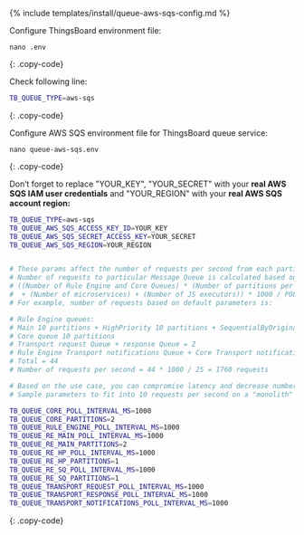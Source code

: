 {% include templates/install/queue-aws-sqs-config.md %}

Configure ThingsBoard environment file:

```text
nano .env
```
{: .copy-code}

Check following line:

```bash
TB_QUEUE_TYPE=aws-sqs
```
{: .copy-code}

Configure AWS SQS environment file for ThingsBoard queue service:

```text
nano queue-aws-sqs.env
```
{: .copy-code}

Don’t forget to replace "YOUR_KEY", "YOUR_SECRET" with your **real AWS SQS IAM user credentials** and "YOUR_REGION" with your **real AWS SQS account region:**

```bash
TB_QUEUE_TYPE=aws-sqs
TB_QUEUE_AWS_SQS_ACCESS_KEY_ID=YOUR_KEY
TB_QUEUE_AWS_SQS_SECRET_ACCESS_KEY=YOUR_SECRET
TB_QUEUE_AWS_SQS_REGION=YOUR_REGION


# These params affect the number of requests per second from each partitions per each queue.
# Number of requests to particular Message Queue is calculated based on the formula:
# ((Number of Rule Engine and Core Queues) * (Number of partitions per Queue) + (Number of transport queues)
#  + (Number of microservices) + (Number of JS executors)) * 1000 / POLL_INTERVAL_MS
# For example, number of requests based on default parameters is:

# Rule Engine queues:
# Main 10 partitions + HighPriority 10 partitions + SequentialByOriginator 10 partitions = 30
# Core queue 10 partitions
# Transport request Queue + response Queue = 2
# Rule Engine Transport notifications Queue + Core Transport notifications Queue = 2
# Total = 44
# Number of requests per second = 44 * 1000 / 25 = 1760 requests

# Based on the use case, you can compromise latency and decrease number of partitions/requests to the queue, if the message load is low.
# Sample parameters to fit into 10 requests per second on a "monolith" deployment: 

TB_QUEUE_CORE_POLL_INTERVAL_MS=1000
TB_QUEUE_CORE_PARTITIONS=2
TB_QUEUE_RULE_ENGINE_POLL_INTERVAL_MS=1000
TB_QUEUE_RE_MAIN_POLL_INTERVAL_MS=1000
TB_QUEUE_RE_MAIN_PARTITIONS=2
TB_QUEUE_RE_HP_POLL_INTERVAL_MS=1000
TB_QUEUE_RE_HP_PARTITIONS=1
TB_QUEUE_RE_SQ_POLL_INTERVAL_MS=1000
TB_QUEUE_RE_SQ_PARTITIONS=1
TB_QUEUE_TRANSPORT_REQUEST_POLL_INTERVAL_MS=1000
TB_QUEUE_TRANSPORT_RESPONSE_POLL_INTERVAL_MS=1000
TB_QUEUE_TRANSPORT_NOTIFICATIONS_POLL_INTERVAL_MS=1000
```
{: .copy-code}
